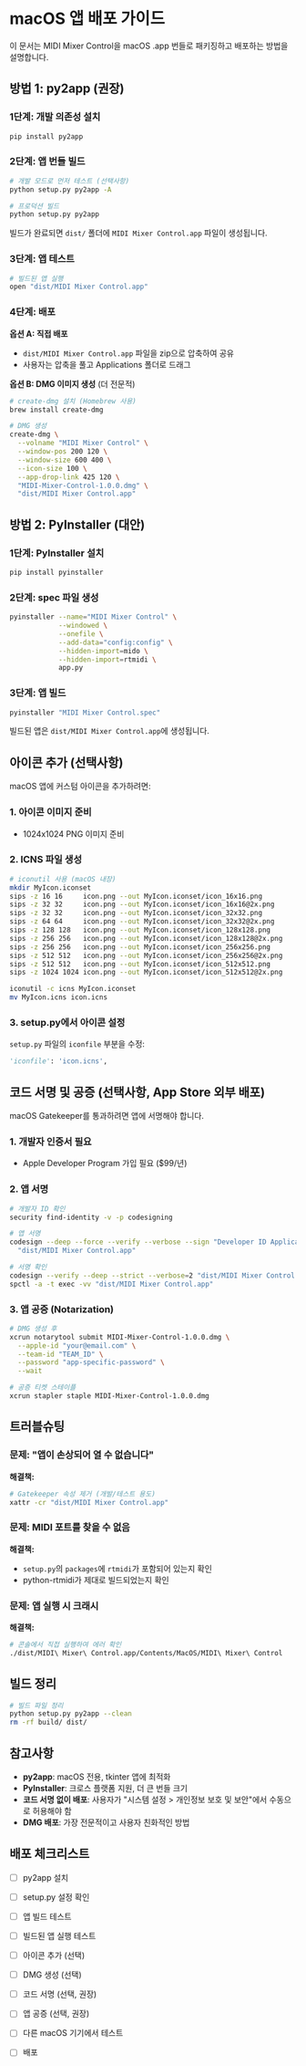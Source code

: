 # macOS 앱 배포 가이드

이 문서는 MIDI Mixer Control을 macOS .app 번들로 패키징하고 배포하는 방법을 설명합니다.

## 방법 1: py2app (권장)

### 1단계: 개발 의존성 설치

```bash
pip install py2app
```

### 2단계: 앱 번들 빌드

```bash
# 개발 모드로 먼저 테스트 (선택사항)
python setup.py py2app -A

# 프로덕션 빌드
python setup.py py2app
```

빌드가 완료되면 `dist/` 폴더에 `MIDI Mixer Control.app` 파일이 생성됩니다.

### 3단계: 앱 테스트

```bash
# 빌드된 앱 실행
open "dist/MIDI Mixer Control.app"
```

### 4단계: 배포

**옵션 A: 직접 배포**
- `dist/MIDI Mixer Control.app` 파일을 zip으로 압축하여 공유
- 사용자는 압축을 풀고 Applications 폴더로 드래그

**옵션 B: DMG 이미지 생성** (더 전문적)
```bash
# create-dmg 설치 (Homebrew 사용)
brew install create-dmg

# DMG 생성
create-dmg \
  --volname "MIDI Mixer Control" \
  --window-pos 200 120 \
  --window-size 600 400 \
  --icon-size 100 \
  --app-drop-link 425 120 \
  "MIDI-Mixer-Control-1.0.0.dmg" \
  "dist/MIDI Mixer Control.app"
```

## 방법 2: PyInstaller (대안)

### 1단계: PyInstaller 설치

```bash
pip install pyinstaller
```

### 2단계: spec 파일 생성

```bash
pyinstaller --name="MIDI Mixer Control" \
            --windowed \
            --onefile \
            --add-data="config:config" \
            --hidden-import=mido \
            --hidden-import=rtmidi \
            app.py
```

### 3단계: 앱 빌드

```bash
pyinstaller "MIDI Mixer Control.spec"
```

빌드된 앱은 `dist/MIDI Mixer Control.app`에 생성됩니다.

## 아이콘 추가 (선택사항)

macOS 앱에 커스텀 아이콘을 추가하려면:

### 1. 아이콘 이미지 준비
- 1024x1024 PNG 이미지 준비

### 2. ICNS 파일 생성

```bash
# iconutil 사용 (macOS 내장)
mkdir MyIcon.iconset
sips -z 16 16     icon.png --out MyIcon.iconset/icon_16x16.png
sips -z 32 32     icon.png --out MyIcon.iconset/icon_16x16@2x.png
sips -z 32 32     icon.png --out MyIcon.iconset/icon_32x32.png
sips -z 64 64     icon.png --out MyIcon.iconset/icon_32x32@2x.png
sips -z 128 128   icon.png --out MyIcon.iconset/icon_128x128.png
sips -z 256 256   icon.png --out MyIcon.iconset/icon_128x128@2x.png
sips -z 256 256   icon.png --out MyIcon.iconset/icon_256x256.png
sips -z 512 512   icon.png --out MyIcon.iconset/icon_256x256@2x.png
sips -z 512 512   icon.png --out MyIcon.iconset/icon_512x512.png
sips -z 1024 1024 icon.png --out MyIcon.iconset/icon_512x512@2x.png

iconutil -c icns MyIcon.iconset
mv MyIcon.icns icon.icns
```

### 3. setup.py에서 아이콘 설정
`setup.py` 파일의 `iconfile` 부분을 수정:

```python
'iconfile': 'icon.icns',
```

## 코드 서명 및 공증 (선택사항, App Store 외부 배포)

macOS Gatekeeper를 통과하려면 앱에 서명해야 합니다.

### 1. 개발자 인증서 필요
- Apple Developer Program 가입 필요 ($99/년)

### 2. 앱 서명

```bash
# 개발자 ID 확인
security find-identity -v -p codesigning

# 앱 서명
codesign --deep --force --verify --verbose --sign "Developer ID Application: YOUR NAME" \
  "dist/MIDI Mixer Control.app"

# 서명 확인
codesign --verify --deep --strict --verbose=2 "dist/MIDI Mixer Control.app"
spctl -a -t exec -vv "dist/MIDI Mixer Control.app"
```

### 3. 앱 공증 (Notarization)

```bash
# DMG 생성 후
xcrun notarytool submit MIDI-Mixer-Control-1.0.0.dmg \
  --apple-id "your@email.com" \
  --team-id "TEAM_ID" \
  --password "app-specific-password" \
  --wait

# 공증 티켓 스테이플
xcrun stapler staple MIDI-Mixer-Control-1.0.0.dmg
```

## 트러블슈팅

### 문제: "앱이 손상되어 열 수 없습니다"

**해결책:**
```bash
# Gatekeeper 속성 제거 (개발/테스트 용도)
xattr -cr "dist/MIDI Mixer Control.app"
```

### 문제: MIDI 포트를 찾을 수 없음

**해결책:**
- `setup.py`의 `packages`에 `rtmidi`가 포함되어 있는지 확인
- python-rtmidi가 제대로 빌드되었는지 확인

### 문제: 앱 실행 시 크래시

**해결책:**
```bash
# 콘솔에서 직접 실행하여 에러 확인
./dist/MIDI\ Mixer\ Control.app/Contents/MacOS/MIDI\ Mixer\ Control
```

## 빌드 정리

```bash
# 빌드 파일 정리
python setup.py py2app --clean
rm -rf build/ dist/
```

## 참고사항

- **py2app**: macOS 전용, tkinter 앱에 최적화
- **PyInstaller**: 크로스 플랫폼 지원, 더 큰 번들 크기
- **코드 서명 없이 배포**: 사용자가 "시스템 설정 > 개인정보 보호 및 보안"에서 수동으로 허용해야 함
- **DMG 배포**: 가장 전문적이고 사용자 친화적인 방법

## 배포 체크리스트

- [ ] py2app 설치
- [ ] setup.py 설정 확인
- [ ] 앱 빌드 테스트
- [ ] 빌드된 앱 실행 테스트
- [ ] 아이콘 추가 (선택)
- [ ] DMG 생성 (선택)
- [ ] 코드 서명 (선택, 권장)
- [ ] 앱 공증 (선택, 권장)
- [ ] 다른 macOS 기기에서 테스트
- [ ] 배포

